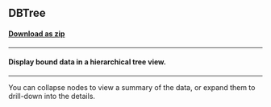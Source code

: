 ## DBTree
#### [Download as zip](https://grapecity.github.io/DownGit/#/home?url=https://github.com/GrapeCity/ComponentOne-WinForms-Samples/tree/master/NetFramework\FlexGrid\VB\DBTree)
____
#### Display bound data in a hierarchical tree view.
____
You can collapse nodes to view a summary of the data, or expand them to drill-down into the details.
